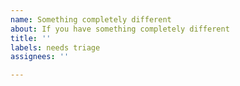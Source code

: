 ```yaml
---
name: Something completely different
about: If you have something completely different
title: ''
labels: needs triage
assignees: ''

---
```


<!--
Please be as descriptive as possible.
Attach screenshots where helpful.
If your concern relates to chatterino2 behaviour, please also include the version info from the program's title bar, e.g. `2.0.4 (15.08.2019 c1afbd5-1)`
-->
